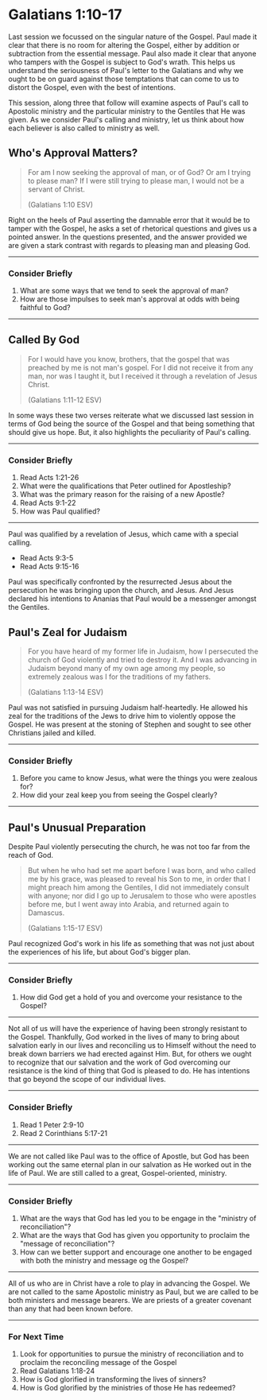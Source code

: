 # Galatians 1:10-17

Last session we focussed on the singular nature of the Gospel. Paul made it clear that there is no room for altering the Gospel, either by addition or subtraction from the essential message. Paul also made it clear that anyone who tampers with the Gospel is subject to God's wrath. This helps us understand the seriousness of Paul's letter to the Galatians and why we ought to be on guard against those temptations that can come to us to distort the Gospel, even with the best of intentions.

This session, along three that follow will examine aspects of Paul's call to Apostolic ministry and the particular ministry to the Gentiles that He was given. As we consider Paul's calling and ministry, let us think about how each believer is also called to ministry as well.

## Who's Approval Matters?

> For am I now seeking the approval of man, or of God? Or am I trying to please man? If I were still trying to please man, I would not be a servant of Christ.
> 
> (Galatians 1:10 ESV)

Right on the heels of Paul asserting the damnable error that it would be to tamper with the Gospel, he asks a set of rhetorical questions and gives us a pointed answer. In the questions presented, and the answer provided we are given a stark contrast with regards to pleasing man and pleasing God.

---

### Consider Briefly

1. What are some ways that we tend to seek the approval of man?
2. How are those impulses to seek man's approval at odds with being faithful to God?

---

## Called By God

> For I would have you know, brothers, that the gospel that was preached by me is not man's gospel. For I did not receive it from any man, nor was I taught it, but I received it through a revelation of Jesus Christ.
> 
> (Galatians 1:11-12 ESV)

In some ways these two verses reiterate what we discussed last session in terms of God being the source of the Gospel and that being something that should give us hope. But, it also highlights the peculiarity of Paul's calling.

---

### Consider Briefly

1. Read Acts 1:21-26
2. What were the qualifications that Peter outlined for Apostleship?
3. What was the primary reason for the raising of a new Apostle?
4. Read Acts 9:1-22
5. How was Paul qualified?

---

Paul was qualified by a revelation of Jesus, which came with a special calling.
 
* Read Acts 9:3-5
* Read Acts 9:15-16

Paul was specifically confronted by the resurrected Jesus about the persecution he was bringing upon the church, and Jesus. And Jesus declared his intentions to Ananias that Paul would be a messenger amongst the Gentiles.

## Paul's Zeal for Judaism

> For you have heard of my former life in Judaism, how I persecuted the church of God violently and tried to destroy it. And I was advancing in Judaism beyond many of my own age among my people, so extremely zealous was I for the traditions of my fathers.
>  
> (Galatians 1:13-14 ESV)

Paul was not satisfied in pursuing Judaism half-heartedly. He allowed his zeal for the traditions of the Jews to drive him to violently oppose the Gospel. He was present at the stoning of Stephen and sought to see other Christians jailed and killed. 

---

### Consider Briefly

1. Before you came to know Jesus, what were the things you were zealous for?
2. How did your zeal keep you from seeing the Gospel clearly?

---

## Paul's Unusual Preparation

Despite Paul violently persecuting the church, he was not too far from the reach of God.

> But when he who had set me apart before I was born, and who called me by his grace, was pleased to reveal his Son to me, in order that I might preach him among the Gentiles, I did not immediately consult with anyone; nor did I go up to Jerusalem to those who were apostles before me, but I went away into Arabia, and returned again to Damascus.
>
> (Galatians 1:15-17 ESV)

Paul recognized God's work in his life as something that was not just about the experiences of his life, but about God's bigger plan.

---

### Consider Briefly

1. How did God get a hold of you and overcome your resistance to the Gospel?

---

Not all of us will have the experience of having been strongly resistant to the Gospel. Thankfully, God worked in the lives of many to bring about salvation early in our lives and reconciling us to Himself without the need to break down barriers we had erected against Him. But, for others we ought to recognize that our salvation and the work of God overcoming our resistance is the kind of thing that God is pleased to do. He has intentions that go beyond the scope of our individual lives.

---

### Consider Briefly

1. Read 1 Peter 2:9-10
2. Read 2 Corinthians 5:17-21

---

We are not called like Paul was to the office of Apostle, but God has been working out the same eternal plan in our salvation as He worked out in the life of Paul. We are still called to a great, Gospel-oriented, ministry.

---

### Consider Briefly

1. What are the ways that God has led you to be engage in the "ministry of reconciliation"?
2. What are the ways that God has given you opportunity to proclaim the "message of reconciliation"?
3. How can we better support and encourage one another to be engaged with both the ministry and message og the Gospel?

---

All of us who are in Christ have a role to play in advancing the Gospel. We are not called to the same Apostolic ministry as Paul, but we are called to be both ministers and message bearers. We are priests of a greater covenant than any that had been known before.

---

### For Next Time

1. Look for opportunities to pursue the ministry of reconciliation and to proclaim the reconciling message of the Gospel
2. Read Galatians 1:18-24
3. How is God glorified in transforming the lives of sinners?
4. How is God glorified by the ministries of those He has redeemed?
